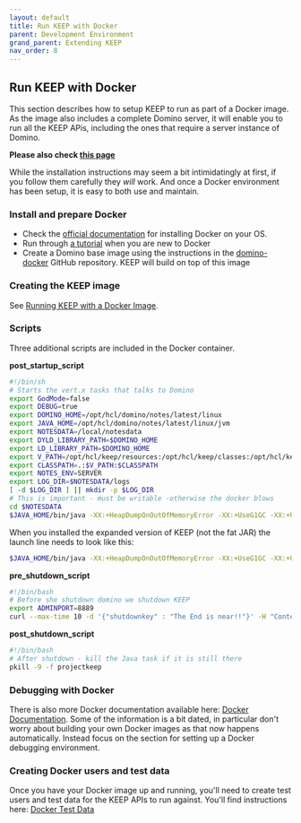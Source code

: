 ```yaml
---
layout: default
title: Run KEEP with Docker
parent: Development Environment
grand_parent: Extending KEEP
nav_order: 8
---
```


## Run KEEP with Docker

This section describes how to setup KEEP to run as part of a Docker image. As the image also includes a complete Domino server, it will enable you to run all the KEEP APis, including the ones that require a server instance of Domino.

**Please also check [this page](../../installconfig/installation/docker)**

While the installation instructions may seem a bit intimidatingly at first, if you follow them carefully they _will_ work. And once a Docker environment has been setup, it is easy to both use and maintain.

### Install and prepare Docker

- Check the [official documentation](https://docs.docker.com/get-docker/) for installing Docker on your OS.
- Run through [a tutorial](https://www.docker.com/101-tutorial) when you are new to Docker
- Create a Domino base image using the instructions in the [domino-docker](https://github.com/IBM/domino-docker) GitHub repository. KEEP will build on top of this image

### Creating the KEEP image

See [Running KEEP with a Docker Image](../../installconfig/installation/docker).

### Scripts

Three additional scripts are included in the Docker container.

**post_startup_script**

```bash
#!/bin/sh
# Starts the vert.x tasks that talks to Domino
export GodMode=false
export DEBUG=true
export DOMINO_HOME=/opt/hcl/domino/notes/latest/linux
export JAVA_HOME=/opt/hcl/domino/notes/latest/linux/jvm
export NOTESDATA=/local/notesdata
export DYLD_LIBRARY_PATH=$DOMINO_HOME
export LD_LIBRARY_PATH=$DOMINO_HOME
export V_PATH=/opt/hcl/keep/resources:/opt/hcl/keep/classes:/opt/hcl/keep/resources:/opt/hcl/keep/libs/*
export CLASSPATH=.:$V_PATH:$CLASSPATH
export NOTES_ENV=SERVER
export LOG_DIR=$NOTESDATA/logs
[ -d $LOG_DIR ] || mkdir -p $LOG_DIR
# This is important - must be writable -otherwise the docker blows
cd $NOTESDATA
$JAVA_HOME/bin/java -XX:+HeapDumpOnOutOfMemoryError -XX:+UseG1GC -XX:+UseStringDeduplicationJVM -cp $CLASSPATH -jar projectkeep.jar > $LOG_DIR/vertx.log 2>&1 &
```

When you installed the expanded version of KEEP (not the fat JAR) the launch line needs to look like this:

```bash
$JAVA_HOME/bin/java -XX:+HeapDumpOnOutOfMemoryError -XX:+UseG1GC -XX:+UseStringDeduplicationJVM -cp $CLASSPATH com.hcl.domino.keep.Launch > $LOG_DIR/vertx.log 2>&1 &

```

**pre_shutdown_script**

```bash
#!/bin/bash
# Before she shutdown domino we shutdown KEEP
export ADMINPORT=8889
curl --max-time 10 -d '{"shutdownkey" : "The End is near!!"}' -H "Content-Type: application/json" -X POST http://localhost:$ADMINPORT/shutdown
```

**post_shutdown_script**

```bash
#!/bin/bash
# After shutdown - kill the Java task if it is still there
pkill -9 -f projectkeep
```

### Debugging with Docker

There is also more Docker documentation available here: [Docker Documentation](../../installconfig/installation/docker). Some of the information is a bit dated, in particular don't worry about building your own Docker images as that now happens automatically. Instead focus on the section for setting up a Docker debugging environment.

### Creating Docker users and test data

Once you have your Docker image up and running, you'll need to create test users and test data for the KEEP APIs to run against. You'll find instructions here: [Docker Test Data](./testdata)
